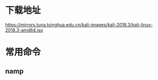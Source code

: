 
# 下载地址

https://mirrors.tuna.tsinghua.edu.cn/kali-images/kali-2018.3/kali-linux-2018.3-amd64.iso

# 常用命令



## namp

